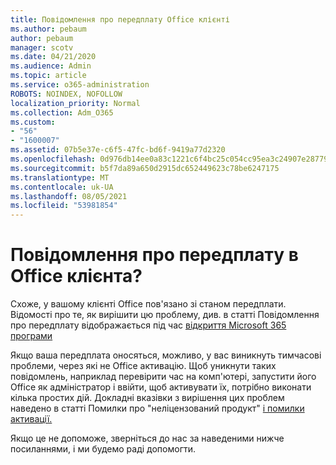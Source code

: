 ```yaml
---
title: Повідомлення про передплату Office клієнті
ms.author: pebaum
author: pebaum
manager: scotv
ms.date: 04/21/2020
ms.audience: Admin
ms.topic: article
ms.service: o365-administration
ROBOTS: NOINDEX, NOFOLLOW
localization_priority: Normal
ms.collection: Adm_O365
ms.custom:
- "56"
- "1600007"
ms.assetid: 07b5e37e-c6f5-47fc-bd6f-9419a77d2320
ms.openlocfilehash: 0d976db14ee0a83c1221c6f4bc25c054cc95ea3c24907e2877988c3e0648d70b
ms.sourcegitcommit: b5f7da89a650d2915dc652449623c78be6247175
ms.translationtype: MT
ms.contentlocale: uk-UA
ms.lasthandoff: 08/05/2021
ms.locfileid: "53981854"
---
```

# <a name="subscription-notice-in-your-office-client"></a>Повідомлення про передплату в Office клієнта?

Схоже, у вашому клієнті Office пов'язано зі станом передплати. Відомості про те, як вирішити цю проблему, див. в статті Повідомлення про передплату відображається під час [відкриття Microsoft 365 програми](https://support.office.com/article/A-subscription-notice-appears-when-I-open-an-Office-365-application-4cabe32c-f594-4c0e-9191-3d3ade10cceb.aspx)
  
Якщо ваша передплата оносяться, можливо, у вас виникнуть тимчасові проблеми, через які не Office активацію. Щоб уникнути таких повідомлень, наприклад перевірити час на комп'ютері, запустити його Office як адміністратор і ввійти, щоб активувати їх, потрібно виконати кілька простих дій. Докладні вказівки з вирішення цих проблем наведено в статті Помилки про "неліцензований продукт" [і помилки активації.](https://support.office.com/article/Unlicensed-Product-and-activation-errors-in-Office-0d23d3c0-c19c-4b2f-9845-5344fedc4380.aspx)
  
Якщо це не допоможе, зверніться до нас за наведеними нижче посиланнями, і ми будемо раді допомогти.
